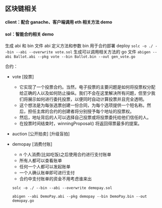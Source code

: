 ## 区块链相关

#### client：配合 ganache、客户端调用 eth 相关方法 demo

#### sol：智能合约相关 demo

生成 abi 和 bin 文件
abi 定义方法和参数
bin 用于合约部署 deploy
`solc -o ./ --bin --abi --overwrite vote.sol`
生成可以调用相关方法的 go 文件
`abigen --abi Ballot.abi --pkg vote --bin Ballot.bin --out gen_vote.go`

合约：

- vote
  [投票]

  - 它实现了一个投票合约。当然，电子投票的主要问题是如何将投票权分配给正确的人以及如何防止操纵。我们不会在这里解决所有问题，但至少我们将展示如何进行委托投票，以便同时自动计算投票并且完全透明。
  - 这个想法是为每张选票创建一份合同，为每个选项提供一个短名称。然后，担任主席的合约的创建者将分别授予每个地址的投票权。
  - 然后，地址背后的人可以选择自己投票或将投票委托给他们信任的人。
  - 在投票时间结束时，winningProposal() 将返回得票最多的提案。

- auction
  [公开拍卖]
  [升级盲拍]

- demopay
  [消费付账]

  - n 个人消费(比如吃饭)之后使用合约进行支付账单
  - 所有人都可以查看账单
  - 任何一个人都可以发起账单
  - 一个人确认账单即可进行支付
  - 合约中支付账单的资金不用考虑谁来出

  `solc -o ./ --bin --abi --overwrite demopay.sol`

  `abigen --abi DemoPay.abi --pkg demopay --bin DemoPay.bin --out demopay.go`
